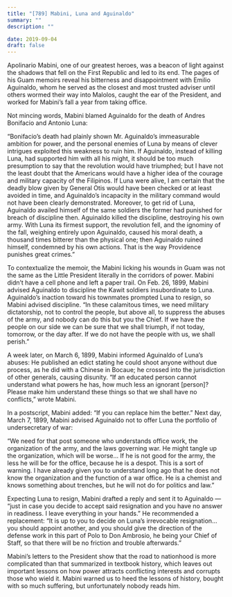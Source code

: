 ```yaml
---
title: "[789] Mabini, Luna and Aguinaldo"
summary: ""
description: ""

date: 2019-09-04
draft: false
---
```


Apolinario Mabini, one of our greatest heroes, was a beacon of light against the shadows that fell on the First Republic and led to its end. The pages of his Guam memoirs reveal his bitterness and disappointment with Emilio Aguinaldo, whom he served as the closest and most trusted adviser until others wormed their way into Malolos, caught the ear of the President, and worked for Mabini’s fall a year from taking office.

Not mincing words, Mabini blamed Aguinaldo for the death of Andres Bonifacio and Antonio Luna:

“Bonifacio’s death had plainly shown Mr. Aguinaldo’s immeasurable ambition for power, and the personal enemies of Luna by means of clever intrigues exploited this weakness to ruin him. If Aguinaldo, instead of killing Luna, had supported him with all his might, it should be too much presumption to say that the revolution would have triumphed; but I have not the least doubt that the Americans would have a higher idea of the courage and military capacity of the Filipinos. If Luna were alive, I am certain that the deadly blow given by General Otis would have been checked or at least avoided in time, and Aguinaldo’s incapacity in the military command would not have been clearly demonstrated. Moreover, to get rid of Luna, Aguinaldo availed himself of the same soldiers the former had punished for breach of discipline then. Aguinaldo killed the discipline, destroying his own army. With Luna its firmest support, the revolution fell, and the ignominy of the fall, weighing entirely upon Aguinaldo, caused his moral death, a thousand times bitterer than the physical one; then Aguinaldo ruined himself, condemned by his own actions. That is the way Providence punishes great crimes.”

To contextualize the memoir, the Mabini licking his wounds in Guam was not the same as the Little President literally in the corridors of power. Mabini didn’t have a cell phone and left a paper trail. On Feb. 26, 1899, Mabini advised Aguinaldo to discipline the Kawit soldiers insubordinate to Luna. Aguinaldo’s inaction toward his townmates prompted Luna to resign, so Mabini advised discipline. “In these calamitous times, we need military dictatorship, not to control the people, but above all, to suppress the abuses of the army, and nobody can do this but you the Chief. If we have the people on our side we can be sure that we shall triumph, if not today, tomorrow, or the day after. If we do not have the people with us, we shall perish.”

A week later, on March 6, 1899, Mabini informed Aguinaldo of Luna’s abuses: He published an edict stating he could shoot anyone without due process, as he did with a Chinese in Bocaue; he crossed into the jurisdiction of other generals, causing disunity. “If an educated person cannot understand what powers he has, how much less an ignorant [person]? Please make him understand these things so that we shall have no conflicts,” wrote Mabini.

In a postscript, Mabini added: “If you can replace him the better.” Next day, March 7, 1899, Mabini advised Aguinaldo not to offer Luna the portfolio of undersecretary of war:

“We need for that post someone who understands office work, the organization of the army, and the laws governing war. He might tangle up the organization, which will be worse… If he is not good for the army, the less he will be for the office, because he is a despot. This is a sort of warning. I have already given you to understand long ago that he does not know the organization and the function of a war office. He is a chemist and knows something about trenches, but he will not do for politics and law.”

Expecting Luna to resign, Mabini drafted a reply and sent it to Aguinaldo — “just in case you decide to accept said resignation and you have no answer in readiness. I leave everything in your hands.” He recommended a replacement: “It is up to you to decide on Luna’s irrevocable resignation… you should appoint another, and you should give the direction of the defense work in this part of Polo to Don Ambrosio, he being your Chief of Staff, so that there will be no friction and trouble afterwards.”

Mabini’s letters to the President show that the road to nationhood is more complicated than that summarized in textbook history, which leaves out important lessons on how power attracts conflicting interests and corrupts those who wield it. Mabini warned us to heed the lessons of history, bought with so much suffering, but unfortunately nobody reads him.
